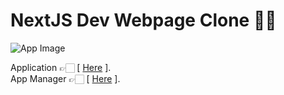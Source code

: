 # NextJS Dev Webpage Clone 👨‍💻

![App Image](https://repository-images.githubusercontent.com/343801550/3a5bed00-7b82-11eb-8a6a-da2b45c5265c)

Application 👉🏻 [ [Here](https://budget-app-marcelo-sebastian.netlify.app/) ].\
App Manager 👉🏻 [ [Here](https://budget-app-marcelo-sebastian.netlify.app/) ].
